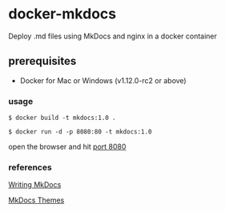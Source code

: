 # docker-mkdocs
Deploy .md files using MkDocs and nginx in a docker container

## prerequisites

* Docker for Mac or Windows (v1.12.0-rc2 or above)

### usage

`$ docker build -t mkdocs:1.0 .`

`$ docker run -d -p 8080:80 -t mkdocs:1.0`

open the browser and hit [port 8080](http://localhost:8080)

### references

[Writing MkDocs](http://www.mkdocs.org/user-guide/writing-your-docs)

[MkDocs Themes](https://github.com/mkdocs/mkdocs/wiki/MkDocs-Themes)
